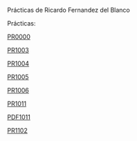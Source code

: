 Prácticas de Ricardo Fernandez del Blanco

Prácticas:

[PR0000](practicas_ut10/pr0000.md)

[PR1003](practicas_ut10/pr1003.md)

[PR1004](practicas_ut10/pr1004.md)

[PR1005](practicas_ut10/pr1005.md)

[PR1006](practicas_ut10/pr1006.md)

[PR1011](practicas_ut10/pr1011.md)

[PDF1011](practicas_ut10/pr1011.pdf)

[PR1102](practicas_ut10/pr1102.md)